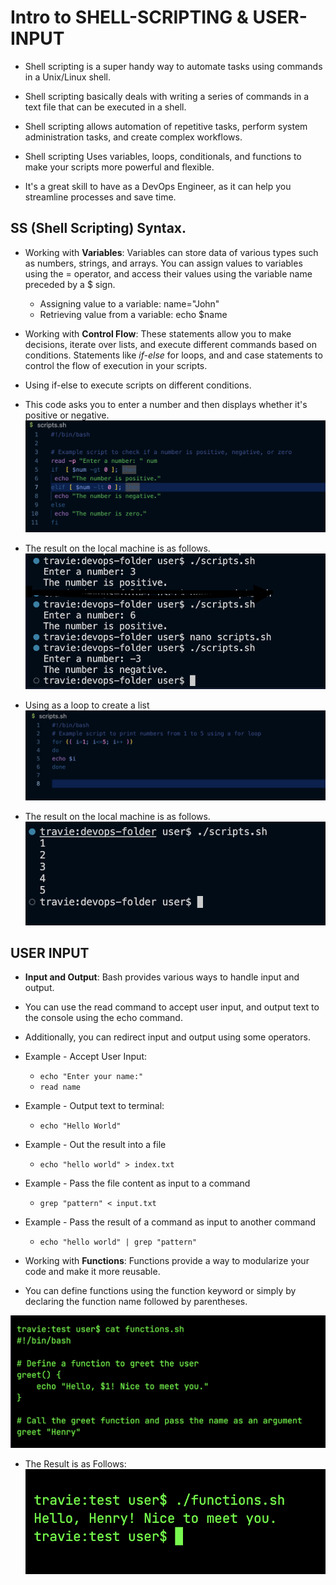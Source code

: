 # Intro to SHELL-SCRIPTING & USER-INPUT
* Shell scripting is a super handy way to automate tasks using commands in a Unix/Linux shell. 

* Shell scripting basically deals with writing a series of commands in a text file that can be executed in a shell.

* Shell scripting allows automation of repetitive tasks, perform system administration tasks, and create complex workflows. 

* Shell scripting Uses variables, loops, conditionals, and functions to make your scripts more powerful and flexible. 
* It's a great skill to have as a DevOps Engineer, as it can help you streamline processes and save time.

## SS (Shell Scripting) Syntax.

* Working with **Variables**: Variables can store data of various types such as numbers, strings, and arrays. You can assign values to variables using the = operator, and access their values using the variable name
preceded by a $ sign.

   - Assigning value to a variable: name="John" 
   - Retrieving value from a variable: echo $name

 * Working with **Control Flow**: These statements allow you to make decisions, iterate over lists, and execute different
commands based on conditions. Statements like *if-else* for loops, and and case statements to control the flow of execution in your scripts.

* Using if-else to execute scripts on different conditions. 
* This code asks you to enter a number and then displays whether it's positive or negative.
![Alt text](if-else.png)
* The result on the local machine is as follows.
![Alt text](if-else2.png)



* Using as a loop to create a list
![Alt text](scripts-loop1.png)
* The result on the local machine is as follows.
![Alt text](script-loop2.png)

## USER INPUT
* **Input and Output**: Bash provides various ways to handle input and output. 
* You can use the read command to accept user input, and output text to the console using the echo command.
* Additionally, you can redirect input and output using
some operators.
* Example - Accept User Input:
  - `echo "Enter your name:"`
  - `read name`
* Example - Output text to terminal:
  - `echo "Hello World"`
* Example - Out the result into a file
  - `echo "hello world" > index.txt`
* Example - Pass the file content as input to a command
  - `grep "pattern" < input.txt`
* Example - Pass the result of a command as input to another command
    - `echo "hello world" | grep "pattern"`


* Working with **Functions**: Functions provide a way to
modularize your code and make it more reusable.
* You can define functions using the function keyword or simply by declaring the function name followed by parentheses.

![Alt text](<Screenshot 2023-09-18 at 8.36.34 PM.png>)
* The Result is as Follows:
![Alt text](<Screenshot 2023-09-18 at 8.36.06 PM.png>)


